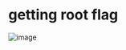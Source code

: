 
# getting root flag
![image](https://github.com/ArielElb/TryHackMe-CTFs/assets/94087682/d8884b3e-b4f9-423d-9f92-77fa11cb6117)
